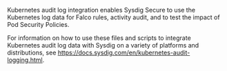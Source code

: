 Kubernetes audit log integration enables Sysdig Secure to use the Kubernetes log data for Falco rules, activity audit, and to test the impact of Pod Security Policies.

For information on how to use these files and scripts to integrate Kubernetes audit log data with Sysdig on a variety of platforms and distributions, see https://docs.sysdig.com/en/kubernetes-audit-logging.html.
